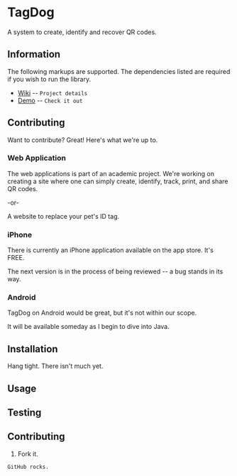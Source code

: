 TagDog
========

A system to create, identify and recover QR codes.

Information
-------

The following markups are supported.  The dependencies listed are required if
you wish to run the library.

* [Wiki](http://cloudedbox.com/cs152s/) -- `Project details`
* [Demo](http://www.cloudedbox.com/TagDog/) -- `Check it out`

Contributing
------------

Want to contribute? Great! Here's what we're up to.


### Web Application

The web applications is part of an academic project. We're working on creating a site where one can simply create, identify, track, print, and share QR codes.

-or-

A website to replace your pet's ID tag.


### iPhone

There is currently an iPhone application available on the app store. It's FREE.

The next version is in the process of being reviewed -- a bug stands in its way.


### Android

TagDog on Android would be great, but it's not within our scope.

It will be available someday as I begin to dive into Java.


Installation
-----------

Hang tight. There isn't much yet.

Usage
-----


Testing
-------


Contributing
------------

1. Fork it.


`GitHub rocks.`
